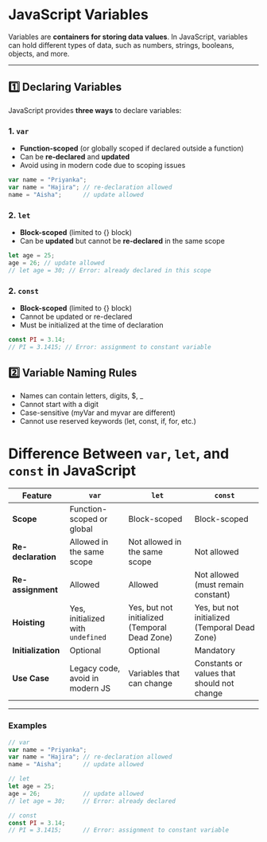 # JavaScript Variables

Variables are **containers for storing data values**. In JavaScript, variables can hold different types of data, such as numbers, strings, booleans, objects, and more.

---

## 1️⃣ Declaring Variables

JavaScript provides **three ways** to declare variables:

### 1. `var`
- **Function-scoped** (or globally scoped if declared outside a function)  
- Can be **re-declared** and **updated**  
- Avoid using in modern code due to scoping issues  

```js
var name = "Priyanka";
var name = "Hajira"; // re-declaration allowed
name = "Aisha";      // update allowed
```
### 2. `let`
- **Block-scoped**  (limited to {} block)
- Can be **updated** but cannot be **re-declared** in the same scope
```js
let age = 25;
age = 26; // update allowed
// let age = 30; // Error: already declared in this scope
```
### 2. `const`
- **Block-scoped**  (limited to {} block)
- Cannot be updated or re-declared
- Must be initialized at the time of declaration
```js
const PI = 3.14;
// PI = 3.1415; // Error: assignment to constant variable

```
## 2️⃣ Variable Naming Rules
  - Names can contain letters, digits, $, _
  - Cannot start with a digit
  - Case-sensitive (myVar and myvar are different)
  - Cannot use reserved keywords (let, const, if, for, etc.)

# Difference Between `var`, `let`, and `const` in JavaScript

| Feature              | `var`                           | `let`                           | `const`                          |
|---------------------|--------------------------------|--------------------------------|---------------------------------|
| **Scope**           | Function-scoped or global       | Block-scoped                   | Block-scoped                     |
| **Re-declaration**  | Allowed in the same scope       | Not allowed in the same scope  | Not allowed                      |
| **Re-assignment**   | Allowed                         | Allowed                        | Not allowed (must remain constant) |
| **Hoisting**        | Yes, initialized with `undefined` | Yes, but not initialized (Temporal Dead Zone) | Yes, but not initialized (Temporal Dead Zone) |
| **Initialization**  | Optional                        | Optional                       | Mandatory                        |
| **Use Case**        | Legacy code, avoid in modern JS | Variables that can change      | Constants or values that should not change |

---

### Examples

```js
// var
var name = "Priyanka";
var name = "Hajira"; // re-declaration allowed
name = "Aisha";      // update allowed

// let
let age = 25;
age = 26;            // update allowed
// let age = 30;     // Error: already declared

// const
const PI = 3.14;
// PI = 3.1415;      // Error: assignment to constant variable
```